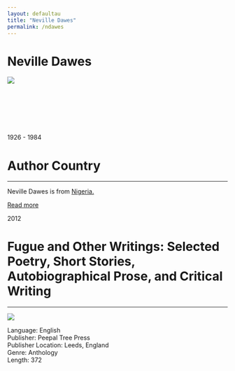 ```yaml
---
layout: defaultau
title: "Neville Dawes"
permalink: /ndawes
---
```

<!-- partial:index.partial.html -->
<div class="content">
    <h1>Neville Dawes</h1>
    <div class="quote">
        <div><img src="https://aalbc.com/author-photos/neville-dawes.jpg" class="logo"></div>
    </div>
    <div class="timeline">
        <div style="padding-bottom:100px;"></div>
        <div class="block">
            <div class="date right"><p class="right">1926 - 1984</p></div>
            <div class="dot"></div>
            <div class="left first">
            <div class="author_country">
                <h1>Author Country</h1><hr>
          <div class="aclocation">   <p>Neville Dawes is from <a href="http://localhost:4000/31">Nigeria.</a></p></div>
              <div class="acreadmore">   <a href="https://en.wikipedia.org/wiki/Neville_Dawes" target="_blank">Read more</a></div>
            </div>
            </div>
        </div>
        <div class="block">
            <div class="date left"><p class="left">2012</p></div>
            <div class="dot"></div>
            <div class="right">
                <h1>Fugue and Other Writings: Selected Poetry, Short Stories, Autobiographical Prose, and Critical Writing</h1><hr>
                <p><img src="https://m.media-amazon.com/images/I/51F020MRCnL._SX322_BO1,204,203,200_.jpg"></p>
                <p>
                Language: English<br>
                Publisher: Peepal Tree Press<br>
                Publisher Location: Leeds, England<br>
                Genre: Anthology<br>
                Length: 372<br>
                </p>
            </div>
        </div>


</div>
<!-- partial -->
  <script src='https://cdnjs.cloudflare.com/ajax/libs/jquery/3.1.1/jquery.min.js'></script><script  src="assets/js/authorscript.js"></script>
